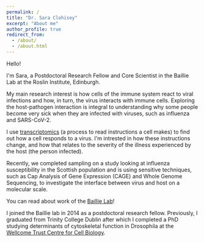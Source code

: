 ```yaml
---
permalink: /
title: "Dr. Sara Clohisey"
excerpt: "About me"
author_profile: true
redirect_from: 
  - /about/
  - /about.html
---
```


Hello! 

I'm Sara, a Postdoctoral Research Fellow and Core Scientist in the Baillie Lab at the Roslin Institute, Edinburgh.

My main research interest is how cells of the immune system react to viral infections and how, in turn, the virus interacts with immune cells.  Exploring the host-pathogen interaction is integral to understanding why some people become very sick when they are infected with viruses, such as influenza and SARS-CoV-2. 

I use [transcriptomics](/_transcriptomics/my_research.md) (a process to read instructions a cell makes) to find out how a cell responds to a virus. I'm intrested in how these instructions change, and how that relates to the severity of the illness experienced by the host (the person infected).

Recently, we completed sampling on a study looking at influenza susceptibility in the Scottish population and is using sensitive techniques, such as Cap Analysis of Gene Expression (CAGE) and Whole Genome Sequencing, to investigate the interface between virus and host on a molecular scale.  

You can read about work of the [Baillie Lab](https://baillielab.net/)!  

I joined the Baillie lab in 2014 as a postdoctoral research fellow. Previously, I graduated from Trinity College Dublin after which I completed a PhD studying determinants of cytoskeletal function in Drosophila at the [Wellcome Trust Centre for Cell Biology](https://ohkura.bio.ed.ac.uk/index.html).  

